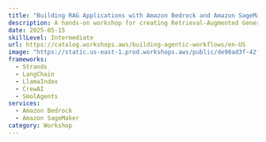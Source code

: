```yaml
---
title: "Building RAG Applications with Amazon Bedrock and Amazon SageMaker"
description: A hands-on workshop for creating Retrieval-Augmented Generation applications
date: 2025-05-15
skillLevel: Intermediate
url: https://catalog.workshops.aws/building-agentic-workflows/en-US
image: "https://static.us-east-1.prod.workshops.aws/public/de98ad3f-42f7-40a4-b2b8-40d7a02d8b10/static/gen_ai_stack2.png"
frameworks:
  - Strands
  - LangChain
  - LlamaIndex
  - CrewAI
  - SmolAgents
services:
  - Amazon Bedrock
  - Amazon SageMaker
category: Workshop
---
```


